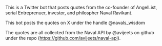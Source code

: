 This is a Twitter bot that posts quotes from the co-founder of AngelList, serial Entreprenuer, investor, and philospher Naval Ravikant. 

This bot posts the quotes on X under the handle @navals_wisdom

The quotes are all collected from the Naval API by @avijeets on github under the repo (https://github.com/avijeets/naval-api). 


  
 
